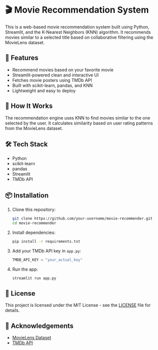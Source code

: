 # 🎬 Movie Recommendation System

This is a web-based movie recommendation system built using Python, Streamlit, and the K-Nearest Neighbors (KNN) algorithm. It recommends movies similar to a selected title based on collaborative filtering using the MovieLens dataset.

## 🚀 Features

- Recommend movies based on your favorite movie
- Streamlit-powered clean and interactive UI
- Fetches movie posters using TMDb API
- Built with scikit-learn, pandas, and KNN
- Lightweight and easy to deploy

## 🧠 How It Works

The recommendation engine uses KNN to find movies similar to the one selected by the user. It calculates similarity based on user rating patterns from the MovieLens dataset.

## 🛠️ Tech Stack

- Python
- scikit-learn
- pandas
- Streamlit
- TMDb API

## 📦 Installation

1. Clone this repository:
    ```bash
    git clone https://github.com/your-username/movie-recommender.git
    cd movie-recommender
    ```

2. Install dependencies:
    ```bash
    pip install -r requirements.txt
    ```

3. Add your TMDb API key in `app.py`:
    ```python
    TMDB_API_KEY = "your_actual_key"
    ```

4. Run the app:
    ```bash
    streamlit run app.py
    ```

## 📄 License

This project is licensed under the MIT License - see the [LICENSE](LICENSE) file for details.

## 🙌 Acknowledgements

- [MovieLens Dataset](https://grouplens.org/datasets/movielens/)
- [TMDb API](https://www.themoviedb.org/documentation/api)

